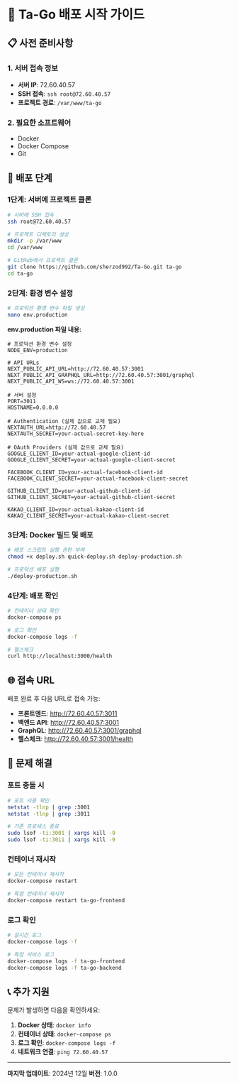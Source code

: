 # 🚀 Ta-Go 배포 시작 가이드

## 📋 사전 준비사항

### 1. 서버 접속 정보
- **서버 IP**: 72.60.40.57
- **SSH 접속**: `ssh root@72.60.40.57`
- **프로젝트 경로**: `/var/www/ta-go`

### 2. 필요한 소프트웨어
- Docker
- Docker Compose
- Git

## 🔧 배포 단계

### 1단계: 서버에 프로젝트 클론

```bash
# 서버에 SSH 접속
ssh root@72.60.40.57

# 프로젝트 디렉토리 생성
mkdir -p /var/www
cd /var/www

# GitHub에서 프로젝트 클론
git clone https://github.com/sherzod992/Ta-Go.git ta-go
cd ta-go
```

### 2단계: 환경 변수 설정

```bash
# 프로덕션 환경 변수 파일 생성
nano env.production
```

**env.production 파일 내용:**
```env
# 프로덕션 환경 변수 설정
NODE_ENV=production

# API URLs
NEXT_PUBLIC_API_URL=http://72.60.40.57:3001
NEXT_PUBLIC_API_GRAPHQL_URL=http://72.60.40.57:3001/graphql
NEXT_PUBLIC_API_WS=ws://72.60.40.57:3001

# 서버 설정
PORT=3011
HOSTNAME=0.0.0.0

# Authentication (실제 값으로 교체 필요)
NEXTAUTH_URL=http://72.60.40.57
NEXTAUTH_SECRET=your-actual-secret-key-here

# OAuth Providers (실제 값으로 교체 필요)
GOOGLE_CLIENT_ID=your-actual-google-client-id
GOOGLE_CLIENT_SECRET=your-actual-google-client-secret

FACEBOOK_CLIENT_ID=your-actual-facebook-client-id
FACEBOOK_CLIENT_SECRET=your-actual-facebook-client-secret

GITHUB_CLIENT_ID=your-actual-github-client-id
GITHUB_CLIENT_SECRET=your-actual-github-client-secret

KAKAO_CLIENT_ID=your-actual-kakao-client-id
KAKAO_CLIENT_SECRET=your-actual-kakao-client-secret
```

### 3단계: Docker 빌드 및 배포

```bash
# 배포 스크립트 실행 권한 부여
chmod +x deploy.sh quick-deploy.sh deploy-production.sh

# 프로덕션 배포 실행
./deploy-production.sh
```

### 4단계: 배포 확인

```bash
# 컨테이너 상태 확인
docker-compose ps

# 로그 확인
docker-compose logs -f

# 헬스체크
curl http://localhost:3000/health
```

## 🌐 접속 URL

배포 완료 후 다음 URL로 접속 가능:

- **프론트엔드**: http://72.60.40.57:3011
- **백엔드 API**: http://72.60.40.57:3001
- **GraphQL**: http://72.60.40.57:3001/graphql
- **헬스체크**: http://72.60.40.57:3001/health

## 🔧 문제 해결

### 포트 충돌 시
```bash
# 포트 사용 확인
netstat -tlnp | grep :3001
netstat -tlnp | grep :3011

# 기존 프로세스 종료
sudo lsof -ti:3001 | xargs kill -9
sudo lsof -ti:3011 | xargs kill -9
```

### 컨테이너 재시작
```bash
# 모든 컨테이너 재시작
docker-compose restart

# 특정 컨테이너 재시작
docker-compose restart ta-go-frontend
```

### 로그 확인
```bash
# 실시간 로그
docker-compose logs -f

# 특정 서비스 로그
docker-compose logs -f ta-go-frontend
docker-compose logs -f ta-go-backend
```

## 📞 추가 지원

문제가 발생하면 다음을 확인하세요:

1. **Docker 상태**: `docker info`
2. **컨테이너 상태**: `docker-compose ps`
3. **로그 확인**: `docker-compose logs -f`
4. **네트워크 연결**: `ping 72.60.40.57`

---

**마지막 업데이트**: 2024년 12월
**버전**: 1.0.0
